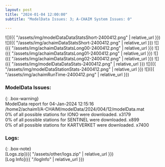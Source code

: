```yaml
---
layout: post
title: "2024-01-04 12:00:00"
subtitle: "ModelData Issues: 3; A-CHAIM System Issues: 0"

---
```


![]({{ "/assets/img/modelDataDataStatsShort-2400412.png" | relative_url }})
![]({{ "/assets/img/achaimDataStatsShort-2400412.png" | relative_url }})
![]({{ "/assets/img/achaimDataStatsLong00-2400412.png" | relative_url }})
![]({{ "/assets/img/achaimDataStatsLong01-2400412.png" | relative_url }})
![]({{ "/assets/img/achaimDataStatsLong02-2400412.png" | relative_url }})
![]({{ "/assets/img/modelDataDataStats-2400412.png" | relative_url }})
![]({{ "/assets/img/modelDataStationStats-2400412.png" | relative_url }})
![]({{ "/assets/img/achaimRunTime-2400412.png" | relative_url }})


### ModelData Issues:  
  
{: .box-warning}  
 ModelData report for 04-Jan-2024 12:15:16   
 /home2/achaim1/A-CHAIM/modelData/2024/004/12/modelData.mat   
 0% of all possible stations for IONO were downloaded. x3179   
 0% of all possible stations for SENTINEL were downloaded. x899   
 0% of all possible stations for KARTVERKET were downloaded. x7400   
  


### Logs:  
  
{: .box-note}  
[Logs.zip]({{ "/assets/other/logs.zip" | relative_url }})  
[Log Info]({{ "/logInfo" | relative_url }})  
